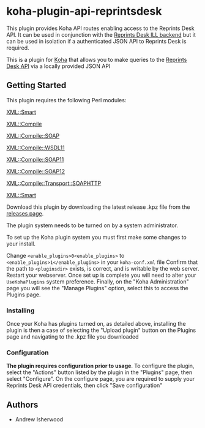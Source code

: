 # koha-plugin-api-reprintsdesk
This plugin provides Koha API routes enabling access to the Reprints Desk API. It can be used in conjunction with the [Reprints Desk ILL backend](https://github.com/PTFS-Europe/koha-ill-reprintsdesk) but it can be used in isolation if a authenticated JSON API to Reprints Desk is required.

This is a plugin for [Koha](https://koha-community.org/) that allows you to make queries to the [Reprints Desk API](https://wwwstg.reprintsdesk.com/webservice/main.asmx?wsdl) via a locally provided JSON API

## Getting Started

This plugin requires the following Perl modules:

[XML::Smart](https://metacpan.org/pod/XML::Smart)

[XML::Compile](https://metacpan.org/pod/XML::Compile)

[XML::Compile::SOAP](https://metacpan.org/pod/XML::Compile::SOAP)

[XML::Compile::WSDL11](https://metacpan.org/pod/XML::Compile::WSDL11)

[XML::Compile::SOAP11](https://metacpan.org/pod/XML::Compile::SOAP11)

[XML::Compile::SOAP12](https://metacpan.org/pod/XML::Compile::SOAP12)

[XML::Compile::Transport::SOAPHTTP](https://metacpan.org/dist/XML-Compile-SOAP/view/lib/XML/Compile/Transport/SOAPHTTP.pod)

[XML::Smart](https://metacpan.org/pod/XML::Smart)

Download this plugin by downloading the latest release .kpz file from the [releases page](https://github.com/PTFS-Europe/koha-plugin-api-reprintsdesk/releases).

The plugin system needs to be turned on by a system administrator.

To set up the Koha plugin system you must first make some changes to your install.

Change `<enable_plugins>0<enable_plugins>` to `<enable_plugins>1</enable_plugins>` in your `koha-conf.xml` file
Confirm that the path to `<pluginsdir>` exists, is correct, and is writable by the web server.
Restart your webserver.
Once set up is complete you will need to alter your `UseKohaPlugins` system preference.
Finally, on the "Koha Administration" page you will see the "Manage Plugins" option, select this to access the Plugins page.

### Installing

Once your Koha has plugins turned on, as detailed above, installing the plugin is then a case of selecting the "Upload plugin" 
button on the Plugins page and navigating to the .kpz file you downloaded

### Configuration

**The plugin requires configuration prior to usage**. To configure the plugin, select the "Actions" button listed by the plugin in the "Plugins" page, then select "Configure". On the configure page, you are required to supply your Reprints Desk API credentials, then click "Save configuration"

## Authors

* Andrew Isherwood
